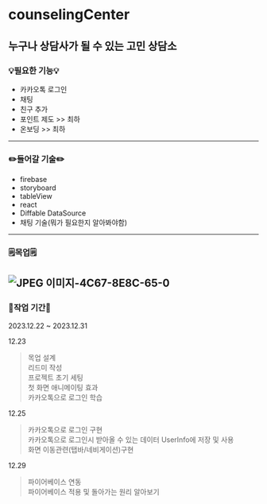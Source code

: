 # counselingCenter
## 누구나 상담사가 될 수 있는 고민 상담소
### 💡필요한 기능💡
- 카카오톡 로그인
- 채팅
- 친구 추가
- 포인트 제도 >> 최하
- 온보딩 >> 최하
---
### ✏️들어갈 기술️✏️
- firebase
- storyboard
- tableView
- react
- Diffable DataSource
- 채팅 기술(뭐가 필요한지 알아봐야함)
---
### 🗒️목업🗒
![JPEG 이미지-4C67-8E8C-65-0](https://github.com/boriiiborii/counselingCenter/assets/97685264/cacff6cd-ac11-4e8f-9b3c-4e785b471c03)
---
### 📆작업 기간📆
2023.12.22 ~ 2023.12.31

12.23
> 목업 설계  
> 리드미 작성  
> 프로젝트 초기 세팅  
> 첫 화면 애니메이팅 효과  
> 카카오톡으로 로그인 학습

12.25
> 카카오톡으로 로그인 구현  
> 카카오톡으로 로그인시 받아올 수 있는 데이터 UserInfo에 저장 및 사용  
> 화면 이동관련(탭바/네비게이션)구현

12.29
> 파이어베이스 연동  
> 파이어베이스 적용 및 돌아가는 원리 알아보기
